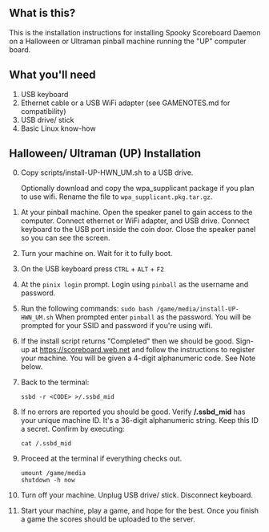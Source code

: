 What is this?
-------------

This is the installation instructions for installing Spooky Scoreboard Daemon
on a Halloween or Ultraman pinball machine running the "UP" computer board.

What you'll need
----------------

1. USB keyboard
2. Ethernet cable or a USB WiFi adapter (see GAMENOTES.md for compatibility)
3. USB drive/ stick
4. Basic Linux know-how

Halloween/ Ultraman (UP) Installation
---------------------------

0. Copy scripts/install-UP-HWN_UM.sh to a USB drive.

   Optionally download and copy the wpa_supplicant package
   if you plan to use wifi. Rename the file to `wpa_supplicant.pkg.tar.gz`.

1. At your pinball machine.
   Open the speaker panel to gain access to the computer.
   Connect ethernet or WiFi adapter, and USB drive.
   Connect keyboard to the USB port inside the coin door.
   Close the speaker panel so you can see the screen.

2. Turn your machine on. Wait for it to fully boot.

3. On the USB keyboard press `CTRL` + `ALT` + `F2`

4. At the `pinix login` prompt.
   Login using `pinball` as the username and password.

5. Run the following commands: `sudo bash /game/media/install-UP-HWN_UM.sh`
   When prompted enter `pinball` as the password.
   You will be prompted for your SSID and password if you're using wifi.

6. If the install script returns "Completed" then we should be good.
   Sign-up at https://scoreboard.web.net and follow the instructions to
   register your machine.  You will be given a 4-digit alphanumeric code.
   See Note below.

7. Back to the terminal:

   `ssbd -r <CODE> >/.ssbd_mid`

8. If no errors are reported you should be good.  Verify **/.ssbd_mid**
   has your unique machine ID.  It's a 36-digit alphanumeric string.
   Keep this ID a secret.  Confirm by executing:

   `cat /.ssbd_mid`

9. Proceed at the terminal if everything checks out.

   ```
   umount /game/media
   shutdown -h now
   ```

10. Turn off your machine.  Unplug USB drive/ stick.  Disconnect keyboard.

11. Start your machine, play a game, and hope for the best.  Once you finish
    a game the scores should be uploaded to the server.

